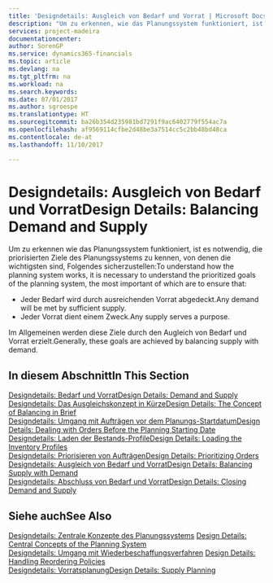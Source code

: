 ```yaml
---
title: 'Designdetails: Ausgleich von Bedarf und Vorrat | Microsoft Docs'
description: "Um zu erkennen, wie das Planungssystem funktioniert, ist es erforderlich, die priorisierten Ziele des Planungssystems zu kennen. Die wichtigsten davon sind, sicherzustellen, dass jeglicher Bedarf durch genügenden Vorrat befriedigt wird und jeder Vorrat einem Zweck dient."
services: project-madeira
documentationcenter: 
author: SorenGP
ms.service: dynamics365-financials
ms.topic: article
ms.devlang: na
ms.tgt_pltfrm: na
ms.workload: na
ms.search.keywords: 
ms.date: 07/01/2017
ms.author: sgroespe
ms.translationtype: HT
ms.sourcegitcommit: ba26b354d235981bd7291f9ac6402779f554ac7a
ms.openlocfilehash: af9569114cfbe2d48be3a7514cc5c2bb48bd48ca
ms.contentlocale: de-at
ms.lasthandoff: 11/10/2017

---
```

# <a name="design-details-balancing-demand-and-supply"></a><span data-ttu-id="da029-103">Designdetails: Ausgleich von Bedarf und Vorrat</span><span class="sxs-lookup"><span data-stu-id="da029-103">Design Details: Balancing Demand and Supply</span></span>
<span data-ttu-id="da029-104">Um zu erkennen wie das Planungssystem funktioniert, ist es notwendig, die priorisierten Ziele des Planungssystems zu kennen, von denen die wichtigsten sind, Folgendes sicherzustellen:</span><span class="sxs-lookup"><span data-stu-id="da029-104">To understand how the planning system works, it is necessary to understand the prioritized goals of the planning system, the most important of which are to ensure that:</span></span>  

- <span data-ttu-id="da029-105">Jeder Bedarf wird durch ausreichenden Vorrat abgedeckt.</span><span class="sxs-lookup"><span data-stu-id="da029-105">Any demand will be met by sufficient supply.</span></span>  
- <span data-ttu-id="da029-106">Jeder Vorrat dient einem Zweck.</span><span class="sxs-lookup"><span data-stu-id="da029-106">Any supply serves a purpose.</span></span>  

 <span data-ttu-id="da029-107">Im Allgemeinen werden diese Ziele durch den Augleich von Bedarf und Vorrat erzielt.</span><span class="sxs-lookup"><span data-stu-id="da029-107">Generally, these goals are achieved by balancing supply with demand.</span></span>  

## <a name="in-this-section"></a><span data-ttu-id="da029-108">In diesem Abschnitt</span><span class="sxs-lookup"><span data-stu-id="da029-108">In This Section</span></span>  
[<span data-ttu-id="da029-109">Designdetails: Bedarf und Vorrat</span><span class="sxs-lookup"><span data-stu-id="da029-109">Design Details: Demand and Supply</span></span>](design-details-demand-and-supply.md)  
[<span data-ttu-id="da029-110">Designdetails: Das Ausgleichskonzept in Kürze</span><span class="sxs-lookup"><span data-stu-id="da029-110">Design Details: The Concept of Balancing in Brief</span></span>](design-details-the-concept-of-balancing-in-brief.md)  
[<span data-ttu-id="da029-111">Designdetails: Umgang mit Aufträgen vor dem Planungs-Startdatum</span><span class="sxs-lookup"><span data-stu-id="da029-111">Design Details: Dealing with Orders Before the Planning Starting Date</span></span>](design-details-dealing-with-orders-before-the-planning-starting-date.md)  
[<span data-ttu-id="da029-112">Designdetails: Laden der Bestands-Profile</span><span class="sxs-lookup"><span data-stu-id="da029-112">Design Details: Loading the Inventory Profiles</span></span>](design-details-loading-the-inventory-profiles.md)  
[<span data-ttu-id="da029-113">Designdetails: Priorisieren von Aufträgen</span><span class="sxs-lookup"><span data-stu-id="da029-113">Design Details: Prioritizing Orders</span></span>](design-details-prioritizing-orders.md)  
[<span data-ttu-id="da029-114">Designdetails: Ausgleich von Bedarf und Vorrat</span><span class="sxs-lookup"><span data-stu-id="da029-114">Design Details: Balancing Supply with Demand</span></span>](design-details-balancing-supply-with-demand.md)  
[<span data-ttu-id="da029-115">Designdetails: Abschluss von Bedarf und Vorrat</span><span class="sxs-lookup"><span data-stu-id="da029-115">Design Details: Closing Demand and Supply</span></span>](design-details-closing-demand-and-supply.md)  

## <a name="see-also"></a><span data-ttu-id="da029-116">Siehe auch</span><span class="sxs-lookup"><span data-stu-id="da029-116">See Also</span></span>  
 <span data-ttu-id="da029-117">[Designdetails: Zentrale Konzepte des Planungssystems](design-details-central-concepts-of-the-planning-system.md) </span><span class="sxs-lookup"><span data-stu-id="da029-117">[Design Details: Central Concepts of the Planning System](design-details-central-concepts-of-the-planning-system.md) </span></span>  
 <span data-ttu-id="da029-118">[Designdetails: Umgang mit Wiederbeschaffungsverfahren](design-details-handling-reordering-policies.md) </span><span class="sxs-lookup"><span data-stu-id="da029-118">[Design Details: Handling Reordering Policies](design-details-handling-reordering-policies.md) </span></span>  
 [<span data-ttu-id="da029-119">Designdetails: Vorratsplanung</span><span class="sxs-lookup"><span data-stu-id="da029-119">Design Details: Supply Planning</span></span>](design-details-supply-planning.md)

